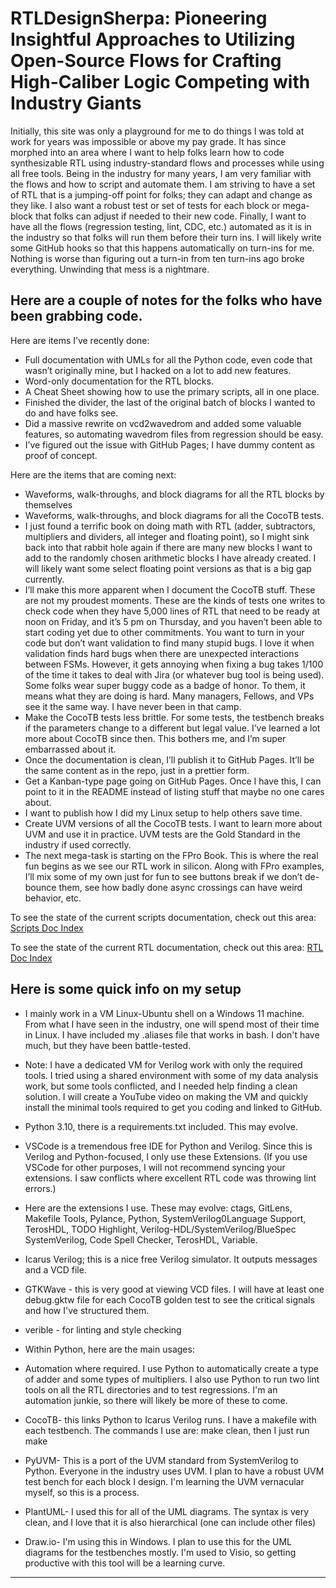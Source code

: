 # RTLDesignSherpa: Pioneering Insightful Approaches to Utilizing Open-Source Flows for Crafting High-Caliber Logic Competing with Industry Giants

Initially, this site was only a playground for me to do things I was told at work for years was impossible or above my pay grade. It has since morphed into an area where I want to help folks learn how to code synthesizable RTL using industry-standard flows and processes while using all free tools. Being in the industry for many years, I am very familiar with the flows and how to script and automate them. I am striving to have a set of RTL that is a jumping-off point for folks; they can adapt and change as they like. I also want a robust test or set of tests for each block or mega-block that folks can adjust if needed to their new code. Finally, I want to have all the flows (regression testing, lint, CDC, etc.) automated as it is in the industry so that folks will run them before their turn ins. I will likely write some GitHub hooks so that this happens automatically on turn-ins for me. Nothing is worse than figuring out a turn-in from ten turn-ins ago broke everything. Unwinding that mess is a nightmare.

## Here are a couple of notes for the folks who have been grabbing code.

Here are items I’ve recently done:

-   Full documentation with UMLs for all the Python code, even code that wasn’t originally mine, but I hacked on a lot to add new features.
-   Word-only documentation for the RTL blocks.
-   A Cheat Sheet showing how to use the primary scripts, all in one place.
-   Finished the divider, the last of the original batch of blocks I wanted to do and have folks see.
-   Did a massive rewrite on vcd2wavedrom and added some valuable features, so automating wavedrom files from regression should be easy.
-   I’ve figured out the issue with GitHub Pages; I have dummy content as proof of concept.

Here are the items that are coming next:

-   Waveforms, walk-throughs, and block diagrams for all the RTL blocks by themselves
-   Waveforms, walk-throughs, and block diagrams for all the CocoTB tests.
-   I just found a terrific book on doing math with RTL (adder, subtractors, multipliers and dividers, all integer and floating point), so I might sink back into that rabbit hole again if there are many new blocks I want to add to the randomly chosen arithmetic blocks I have already created. I will likely want some select floating point versions as that is a big gap currently.
-   I’ll make this more apparent when I document the CocoTB stuff. These are not my proudest moments. These are the kinds of tests one writes to check code when they have 5,000 lines of RTL that need to be ready at noon on Friday, and it’s 5 pm on Thursday, and you haven’t been able to start coding yet due to other commitments. You want to turn in your code but don’t want validation to find many stupid bugs. I love it when validation finds hard bugs when there are unexpected interactions between FSMs. However, it gets annoying when fixing a bug takes 1/100 of the time it takes to deal with Jira (or whatever bug tool is being used). Some folks wear super buggy code as a badge of honor. To them, it means what they are doing is hard. Many managers, Fellows, and VPs see it the same way. I have never been in that camp.
-   Make the CocoTB tests less brittle. For some tests, the testbench breaks if the parameters change to a different but legal value. I’ve learned a lot more about CocoTB since then. This bothers me, and I’m super embarrassed about it.
-   Once the documentation is clean, I’ll publish it to GitHub Pages. It’ll be the same content as in the repo, just in a prettier form.
-   Get a Kanban-type page going on GitHub Pages. Once I have this, I can point to it in the README instead of listing stuff that maybe no one cares about.
-   I want to publish how I did my Linux setup to help others save time.
-   Create UVM versions of all the CocoTB tests. I want to learn more about UVM and use it in practice. UVM tests are the Gold Standard in the industry if used correctly.
-   The next mega-task is starting on the FPro Book. This is where the real fun begins as we see our RTL work in silicon. Along with FPro examples, I’ll mix some of my own just for fun to see buttons break if we don’t de-bounce them, see how badly done async crossings can have weird behavior, etc.

To see the state of the current scripts documentation, check out this area: [Scripts Doc Index](docs/mark_down/scripts/index.md)

To see the state of the current RTL documentation, check out this area: [RTL Doc Index](docs/mark_down/rtl/index.md)

## Here is some quick info on my setup

- I mainly work in a VM Linux-Ubuntu shell on a Windows 11 machine. From what I have seen in the industry, one will spend most of their time in Linux. I have included my .aliases file that works in bash. I don't have much, but they have been battle-tested.

- Note: I have a dedicated VM for Verilog work with only the required tools. I tried using a shared environment with some of my data analysis work, but some tools conflicted, and I needed help finding a clean solution. I will create a YouTube video on making the VM and quickly install the minimal tools required to get you coding and linked to GitHub.

- Python 3.10, there is a requirements.txt included. This may evolve.

- VSCode is a tremendous free IDE for Python and Verilog. Since this is Verilog and Python-focused, I only use these Extensions. (If you use VSCode for other purposes, I will not recommend syncing your extensions. I saw conflicts where excellent RTL code was throwing lint errors.)

- Here are the extensions I use. These may evolve: ctags, GitLens, Makefile Tools, Pylance, Python, SystemVerilog0Language Support, TerosHDL, TODO Highlight, Verilog-HDL/SystemVerilog/BlueSpec SystemVerilog, Code Spell Checker, TerosHDL, Variable.

- Icarus Verilog; this is a nice free Verilog simulator. It outputs messages and a VCD file.

- GTKWave - this is very good at viewing VCD files. I will have at least one debug.gktw file for each CocoTB golden test to see the critical signals and how I've structured them.

- verible - for linting and style checking

- Within Python, here are the main usages:

- Automation where required. I use Python to automatically create a type of adder and some types of multipliers. I also use Python to run two lint tools on all the RTL directories and to test regressions. I'm an automation junkie, so there will likely be more of these to come.

- CocoTB- this links Python to Icarus Verilog runs. I have a makefile with each testbench. The commands I use are: make clean, then I just run make

- PyUVM- This is a port of the UVM standard from SystemVerilog to Python. Everyone in the industry uses UVM. I plan to have a robust UVM test bench for each block I design. I'm learning the UVM vernacular myself, so this is a process.

- PlantUML- I used this for all of the UML diagrams. The syntax is very clean, and I love that it is also hierarchical (one can include other files)

- Draw.io- I'm using this in Windows. I plan to use this for the UML diagrams for the testbenches mostly. I'm used to Visio, so getting productive with this tool will be a learning curve.

----------
